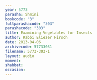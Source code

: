 ```yaml
---
year: 5773
parasha: Shmini
bookcode: "3"
fullparashacode: "303"
parashacode: "303"
title: Examining Vegetables for Insects
author: Rabbi Eliezer Hirsch
date: 2013-04-06
archivecode: 57733031
filename: 5773-303-1
layout: audio
moment: 
shabbat: 
occasion: 
---
```

